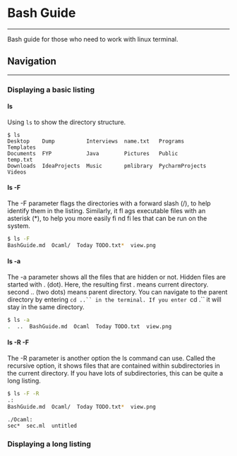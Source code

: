 # Bash Guide
---

Bash guide for those who need to work with linux terminal.

## Navigation
---

### Displaying a basic listing

#### ls
Using ```ls``` to show the directory structure.

```shell
$ ls
Desktop    Dump          Interviews  name.txt   Programs         Templates
Documents  FYP           Java        Pictures   Public           temp.txt
Downloads  IdeaProjects  Music       pmlibrary  PycharmProjects  Videos

```

#### ls -F

The -F parameter flags the directories with a forward slash (/), to help identify them in the listing. Similarly, it fl ags executable files with an asterisk (*), to help you more easily fi nd fi les that can be run on the system.

``` bash
$ ls -F
BashGuide.md  Ocaml/  Today TODO.txt*  view.png

```

#### ls -a

The -a parameter shows all the files that are hidden or not. Hidden files are started with . (dot). Here, the resulting first . means current directory. second .. (two dots) means parent directory. You can navigate to the parent directory by entering ```cd ..`` in the terminal. If you enter ```cd .`` it will stay in the same directory.

``` bash
$ ls -a
.  ..  BashGuide.md  Ocaml  Today TODO.txt  view.png

```

#### ls -R -F 
The -R parameter is another option the ls command can use. Called the recursive option, it shows files that are contained within subdirectories in the current directory. If you have lots of subdirectories, this can be quite a long listing.

``` bash
$ ls -F -R
.:
BashGuide.md  Ocaml/  Today TODO.txt*  view.png

./Ocaml:
sec*  sec.ml  untitled

```

### Displaying a long listing